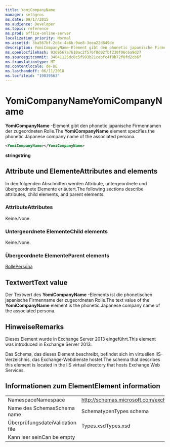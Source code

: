 ```yaml
---
title: YomiCompanyName
manager: sethgros
ms.date: 09/17/2015
ms.audience: Developer
ms.topic: reference
ms.prod: office-online-server
localization_priority: Normal
ms.assetid: 3ba567bf-2c6c-4a6b-9ae8-3eea22d849de
description: YomiCompanyName-Element gibt den phonetic japanische Firmennamen der zugeordneten Rolle.
ms.openlocfilehash: 9369567a7610ac2f576f8d02fbf230f06c6a9d27
ms.sourcegitcommit: 34041125dc8c5f993b21cebfc4f8b72f0fd2cb6f
ms.translationtype: MT
ms.contentlocale: de-DE
ms.lasthandoff: 06/11/2018
ms.locfileid: "19839563"
---
```

# <a name="yomicompanyname"></a><span data-ttu-id="6920c-103">YomiCompanyName</span><span class="sxs-lookup"><span data-stu-id="6920c-103">YomiCompanyName</span></span>

<span data-ttu-id="6920c-104">**YomiCompanyName** -Element gibt den phonetic japanische Firmennamen der zugeordneten Rolle.</span><span class="sxs-lookup"><span data-stu-id="6920c-104">The **YomiCompanyName** element specifies the phonetic Japanese company name of the associated persona.</span></span> 
  
```XML
<YomiCompanyName></YomiCompanyName>
```

 <span data-ttu-id="6920c-105">**string**</span><span class="sxs-lookup"><span data-stu-id="6920c-105">**string**</span></span>
## <a name="attributes-and-elements"></a><span data-ttu-id="6920c-106">Attribute und Elemente</span><span class="sxs-lookup"><span data-stu-id="6920c-106">Attributes and elements</span></span>

<span data-ttu-id="6920c-107">In den folgenden Abschnitten werden Attribute, untergeordnete und übergeordnete Elemente erläutert.</span><span class="sxs-lookup"><span data-stu-id="6920c-107">The following sections describe attributes, child elements, and parent elements.</span></span>
  
### <a name="attributes"></a><span data-ttu-id="6920c-108">Attribute</span><span class="sxs-lookup"><span data-stu-id="6920c-108">Attributes</span></span>

<span data-ttu-id="6920c-109">Keine.</span><span class="sxs-lookup"><span data-stu-id="6920c-109">None.</span></span>
  
### <a name="child-elements"></a><span data-ttu-id="6920c-110">Untergeordnete Elemente</span><span class="sxs-lookup"><span data-stu-id="6920c-110">Child elements</span></span>

<span data-ttu-id="6920c-111">Keine.</span><span class="sxs-lookup"><span data-stu-id="6920c-111">None.</span></span>
  
### <a name="parent-elements"></a><span data-ttu-id="6920c-112">Übergeordnete Elemente</span><span class="sxs-lookup"><span data-stu-id="6920c-112">Parent elements</span></span>

[<span data-ttu-id="6920c-113">Rolle</span><span class="sxs-lookup"><span data-stu-id="6920c-113">Persona</span></span>](persona.md)
  
## <a name="text-value"></a><span data-ttu-id="6920c-114">Textwert</span><span class="sxs-lookup"><span data-stu-id="6920c-114">Text value</span></span>

<span data-ttu-id="6920c-115">Der Textwert des **YomiCompanyName** -Elements ist die phonetischen japanische Firmenname der zugeordneten Rolle.</span><span class="sxs-lookup"><span data-stu-id="6920c-115">The text value of the **YomiCompanyName** element is the phonetic Japanese company name of the associated persona.</span></span> 
  
## <a name="remarks"></a><span data-ttu-id="6920c-116">Hinweise</span><span class="sxs-lookup"><span data-stu-id="6920c-116">Remarks</span></span>

<span data-ttu-id="6920c-117">Dieses Element wurde in Exchange Server 2013 eingeführt.</span><span class="sxs-lookup"><span data-stu-id="6920c-117">This element was introduced in Exchange Server 2013.</span></span>
  
<span data-ttu-id="6920c-118">Das Schema, das dieses Element beschreibt, befindet sich im virtuellen IIS-Verzeichnis, das Exchange-Webdienste hostet.</span><span class="sxs-lookup"><span data-stu-id="6920c-118">The schema that describes this element is located in the IIS virtual directory that hosts Exchange Web Services.</span></span>
  
## <a name="element-information"></a><span data-ttu-id="6920c-119">Informationen zum Element</span><span class="sxs-lookup"><span data-stu-id="6920c-119">Element information</span></span>

|||
|:-----|:-----|
|<span data-ttu-id="6920c-120">Namespace</span><span class="sxs-lookup"><span data-stu-id="6920c-120">Namespace</span></span>  <br/> |http://schemas.microsoft.com/exchange/services/2006/types  <br/> |
|<span data-ttu-id="6920c-121">Name des Schemas</span><span class="sxs-lookup"><span data-stu-id="6920c-121">Schema name</span></span>  <br/> |<span data-ttu-id="6920c-122">Schematypen</span><span class="sxs-lookup"><span data-stu-id="6920c-122">Types schema</span></span>  <br/> |
|<span data-ttu-id="6920c-123">Überprüfungsdatei</span><span class="sxs-lookup"><span data-stu-id="6920c-123">Validation file</span></span>  <br/> |<span data-ttu-id="6920c-124">Types.xsd</span><span class="sxs-lookup"><span data-stu-id="6920c-124">Types.xsd</span></span>  <br/> |
|<span data-ttu-id="6920c-125">Kann leer sein</span><span class="sxs-lookup"><span data-stu-id="6920c-125">Can be empty</span></span>  <br/> ||
   

